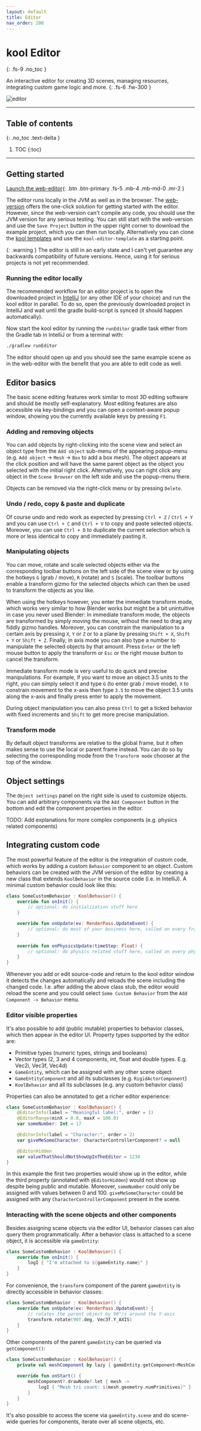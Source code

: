 ```yaml
---
layout: default
title: Editor
nav_order: 200
---
```


# kool Editor
{: .fs-9 .no_toc }

An interactive editor for creating 3D scenes, managing resources, integrating custom game logic and more.
{: .fs-6 .fw-300 }

![editor](img/editor.jpg)

---

## Table of contents
{: .no_toc .text-delta }

1. TOC
{:toc}

---

## Getting started

[Launch the web-editor][web-editor]{: .btn .btn-primary .fs-5 .mb-4 .mb-md-0 .mr-2 }

The editor runs locally in the JVM as well as in the browser. The [web-version][web-editor] offers the one-click solution
for getting started with the editor. However, since the web-version can't compile any code, you should use the
JVM version for any serious testing. You can still start with the web-version and use the `Save Project` button
in the upper right corner to download the example project, which you can then run locally. Alternatively you can
clone the [kool templates] and use the `kool-editor-template` as a starting point.

{: .warning }
The editor is still in an early state and I can't yet guarantee any backwards compatibility of future versions.
Hence, using it for serious projects is not yet recommended.

### Running the editor locally
The recommended workflow for an editor project is to open the downloaded project in [IntelliJ] (or any other
IDE of your choice) and run the kool editor in parallel. To do so, open the previously downloaded project in
IntelliJ and wait until the gradle build-script is synced (it should happen automatically).

Now start the kool editor by running the `runEditor` gradle task either from the Gradle tab in IntelliJ or from
a terminal with: 
```sh
./gradlew runEditor
```
The editor should open up and you should see the same example scene as in the web-editor with the benefit that
you are able to edit code as well.

## Editor basics
The basic scene editing features work similar to most 3D editing software and should be mostly self-explanatory.
Most editing features are also accessible via key-bindings and you can open a context-aware popup window, showing
you the currently available keys by pressing `F1`.

### Adding and removing objects
You can add objects by right-clicking into the scene view and select an object type from the `Add object` sub-menu
of the appearing popup-menu (e.g. `Add object` -> `Mesh` -> `Box` to add a box mesh). The object appears at the
click position and will have the same parent object as the object you selected with the initial right click.
Alternatively, you can right click any object in the `Scene Browser` on the left side and use the popup-menu there.

Objects can be removed via the right-click menu or by pressing `Delete`.

### Undo / redo, copy & paste and duplicate
Of course undo and redo work as expected by pressing `Ctrl + Z` / `Ctrl + Y` and you can use `Ctrl + C` and
`Ctrl + V` to copy and paste selected objects. Moreover, you can use `Ctrl + D` to duplicate the current selection
which is more or less identical to copy and immediately pasting it.

### Manipulating objects
You can move, rotate and scale selected objects either via the corresponding toolbar buttons on the left side of
the scene view or by using the hotkeys `G` (grab / move), `R` (rotate) and `S` (scale). The toolbar buttons enable
a transform gizmo for the selected objects which can then be used to transform the objects as you like.

When using the hotkeys however, you enter the immediate transform mode, which works very similar to how Blender
works but might be a bit unintuitive in case you never used Blender: In immediate transform mode, the objects are
transformed by simply moving the mouse, without the need to drag any fiddly gizmo handles. Moreover, you can constrain
the manipulation to a certain axis by pressing `X`, `Y` or `Z` or to a plane by pressing `Shift + X`, `Shift + Y`
or `Shift + Z`. Finally, in axis mode you can also type a number to manipulate the selected objects by that amount.
Press `Enter` or the left mouse button to apply the transform or `Esc` or the right mouse button to cancel the transform.

Immediate transform mode is very useful to do quick and precise manipulations. For example, if you want to move an
object 3.5 units to the right, you can simply select it and type `G` (to enter grab / move mode), `X` to constrain
movement to the x-axis then type `3.5` to move the object 3.5 units along the x-axis and finally press enter to apply
the movement.

During object manipulation you can also press `Ctrl` to get a ticked behavior with fixed increments and `Shift`
to get more precise manipulation.

### Transform mode
By default object transforms are relative to the global frame, but it often makes sense to use the local or parent
frame instead. You can do so by selecting the corresponding mode from the `Transform mode` chooser at the top of the
window.

## Object settings
The `Object settings` panel on the right side is used to customize objects. You can add arbitrary components
via the `Add Component` button in the bottom and edit the component properties in the editor.

TODO: Add explanations for more complex components (e.g. physics related components)

## Integrating custom code
The most powerful feature of the editor is the integration of custom code, which works by adding a custom `Behavior`
component to an object. Custom behaviors can be created with the JVM version of the editor by creating a new class
that extends `KoolBehavior` in the source code (i.e. in IntelliJ). A minimal custom behavior could look like this:

```kotlin
class SomeCustomBehavior : KoolBehavior() {
    override fun onInit() {
        // optional: do initialization stuff here 
    }

    override fun onUpdate(ev: RenderPass.UpdateEvent) {
        // optional: do most of your business here, called on every frame
    }
    
    override fun onPhysicsUpdate(timeStep: Float) {
        // optional: do physics related stuff here, called on every physics step
    }
}
```

Whenever you add or edit source-code and return to the kool editor window it detects the changes automatically and
reloads the scene including the changed code. I.e. after adding the above class stub, the editor would reload the
scene and you could select `Some Custom Behavior` from the `Add Component -> Behavior` menu.

### Editor visible properties
It's also possible to add (public mutable) properties to behavior classes, which then appear in the editor UI.
Property types supported by the editor are:

- Primitive types (numeric types, strings and booleans)
- Vector types (2, 3 and 4 components, int, float and double types. E.g. Vec2i, Vec3f, Vec4d)
- `GameEntity`, which can be assigned with any other scene object 
- `GameEntityComponent` and all its subclasses (e.g. `RigidActorComponent`)
- `KoolBehavior` and all its subclasses (e.g. any custom behavior class)

Properties can also be annotated to get a richer editor experience:

```kotlin
class SomeCustomBehavior : KoolBehavior() {
    @EditorInfo(label = "Meaningful label:", order = 1)
    @EditorRange(minX = 0.0, maxX = 100.0)
    var someNumber: Int = 17

    @EditorInfo(label = "Character:", order = 2)
    var giveMeSomeCharacter: CharacterControllerComponent? = null

    @EditorHidden
    var valueThatShouldNotShowUpInTheEditor = 1234
}
```
In this example the first two properties would show up in the editor, while the third property (annotated with
`@EditorHidden`) would not show up despite being public and mutable. Moreover, `someNumber` could only be assigned
with values between 0 and 100. `giveMeSomeCharacter` could be assigned with any `CharacterControllerComponent`
present in the scene.

### Interacting with the scene objects and other components
Besides assigning scene objects via the editor UI, behavior classes can also query them programmatically. After
a behavior class is attached to a scene object, it is accessible via `gameEntity`:
```kotlin
class SomeCustomBehavior : KoolBehavior() {
    override fun onInit() {
        logI { "I'm attached to ${gameEntity.name}" }
    }
}
```


For convenience, the `transform` component of the parent `gameEntity` is directly accessible in behavior classes:
```kotlin
class SomeCustomBehavior : KoolBehavior() {
    override fun onUpdate(ev: RenderPass.UpdateEvent) {
        // rotates the parent object by 90°/s around the Y-axis
        transform.rotate(90f.deg, Vec3f.Y_AXIS)
    }
}
```


Other components of the parent `gameEntity` can be queried via `getComponent()`:
```kotlin
class SomeCustomBehavior : KoolBehavior() {
    private val meshComponent by lazy { gameEntity.getComponent<MeshComponent>() }

    override fun onStart() {
        meshComponent?.drawNode?.let { mesh ->
            logI { "Mesh tri count: ${mesh.geometry.numPrimitives}" }
        }
    }
}
```

It's also possible to access the scene via `gameEntity.scene` and do scene-wide queries for components, iterate
over all scene objects, etc.


[web-editor]: https://fabmax.github.io/kool/kool-editor/
[kool templates]: https://github.com/fabmax/kool-templates
[IntelliJ]: https://www.jetbrains.com/idea/download